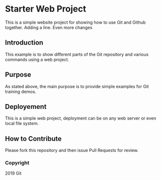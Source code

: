 # Starter Web Project

This is a simple website project for showing how to use Git and Github together. Adding a line. Even more changes

## Introduction

This example is to show different parts of the Git repository and various commands using a web project.

## Purpose

As stated above, the main purpose is to provide simple examples for Git training demos.

## Deployement

This is a simple web project, deployment can be on any web server or even local file system.

## How to Contribute

Please fork this repository and then issue Pull Requests for review.

### Copyright
2019 Git
